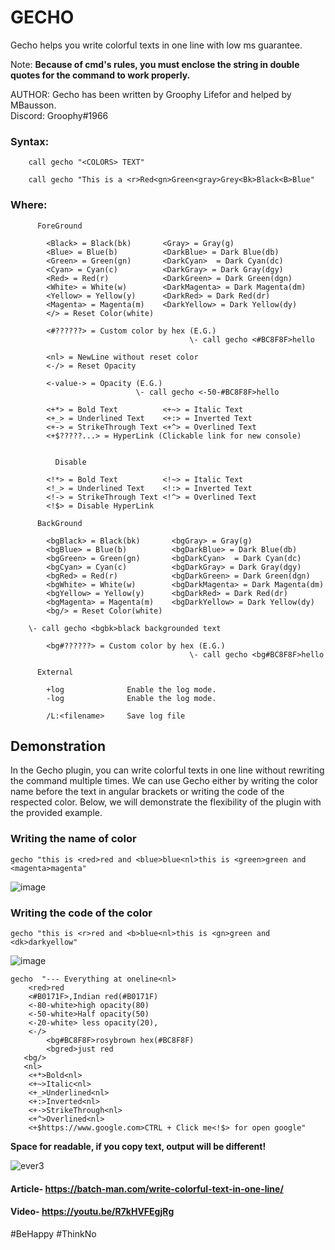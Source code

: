 # GECHO

Gecho helps you write colorful texts in one line with low ms guarantee. 


Note: 
	**Because of cmd's rules, you must enclose the string in double quotes for the command to work properly.**

AUTHOR: 
	Gecho has been written by Groophy Lifefor and helped by MBausson. \
	Discord: Groophy#1966
	

### Syntax:
```
	call gecho "<COLORS> TEXT"

	call gecho "This is a <r>Red<gn>Green<gray>Grey<Bk>Black<B>Blue"
```

### Where:
```
      ForeGround

        <Black> = Black(bk)       <Gray> = Gray(g)
        <Blue> = Blue(b)          <DarkBlue> = Dark Blue(db)
        <Green> = Green(gn)       <DarkCyan>  = Dark Cyan(dc)
        <Cyan> = Cyan(c)          <DarkGray> = Dark Gray(dgy)
        <Red> = Red(r)            <DarkGreen> = Dark Green(dgn)
        <White> = White(w)        <DarkMagenta> = Dark Magenta(dm)
        <Yellow> = Yellow(y)      <DarkRed> = Dark Red(dr)
        <Magenta> = Magenta(m)    <DarkYellow> = Dark Yellow(dy)
        </> = Reset Color(white) 
        
        <#??????> = Custom color by hex (E.G.)
                                        \- call gecho <#BC8F8F>hello

        <nl> = NewLine without reset color
        <-/> = Reset Opacity     

        <-value-> = Opacity (E.G.)
                            \- call gecho <-50-#BC8F8F>hello

        <+*> = Bold Text          <+~> = Italic Text
        <+_> = Underlined Text    <+:> = Inverted Text
        <+-> = StrikeThrough Text <+^> = Overlined Text
        <+$?????...> = HyperLink (Clickable link for new console)


          Disable

        <!*> = Bold Text          <!~> = Italic Text
        <!_> = Underlined Text    <!:> = Inverted Text
        <!-> = StrikeThrough Text <!^> = Overlined Text
        <!$> = Disable HyperLink

      BackGround

        <bgBlack> = Black(bk)       <bgGray> = Gray(g)
        <bgBlue> = Blue(b)          <bgDarkBlue> = Dark Blue(db)
        <bgGreen> = Green(gn)       <bgDarkCyan>  = Dark Cyan(dc)
        <bgCyan> = Cyan(c)          <bgDarkGray> = Dark Gray(dgy)
        <bgRed> = Red(r)            <bgDarkGreen> = Dark Green(dgn)
        <bgWhite> = White(w)        <bgDarkMagenta> = Dark Magenta(dm)
        <bgYellow> = Yellow(y)      <bgDarkRed> = Dark Red(dr)
        <bgMagenta> = Magenta(m)    <bgDarkYellow> = Dark Yellow(dy)
        <bg/> = Reset Color(white)
	
	\- call gecho <bgbk>black backgrounded text

        <bg#??????> = Custom color by hex (E.G.)
                                        \- call gecho <bg#BC8F8F>hello

      External

        +log              Enable the log mode.
        -log              Enable the log mode.

        /L:<filename>     Save log file
``` 

## Demonstration
In the Gecho plugin, you can write colorful texts in one line without rewriting the command multiple times. We can use Gecho either by writing the color name before the text in angular brackets or writing the code of the respected color. Below, we will demonstrate the flexibility of the plugin with the provided example.

### Writing the name of color

<!-- wp:code -->
<pre class="wp-block-code"><code>gecho "this is &lt;red&gt;red and &lt;blue&gt;blue&lt;nl&gt;this is &lt;green&gt;green and &lt;magenta&gt;magenta"</code></pre>
<!-- /wp:code -->

![image](https://user-images.githubusercontent.com/82807654/176985623-b030f02d-2725-4ae5-b722-5b35dfec5019.png)

### Writing the code of the color
`gecho "this is <r>red and <b>blue<nl>this is <gn>green and <dk>darkyellow"`

![image](https://user-images.githubusercontent.com/82807654/176985698-1564a383-8cfa-49d4-8183-b24481924a8d.png)

```
gecho  "--- Everything at oneline<nl>
	<red>red
	<#B0171F>,Indian red(#B0171F)
	<-80-white>high opacity(80) 
	<-50-white>Half opacity(50)
	<-20-white> less opacity(20),
    <-/>
    	<bg#BC8F8F>rosybrown hex(#BC8F8F)
    	<bgred>just red
   <bg/>
   <nl>
   	<+*>Bold<nl>
	<+~>Italic<nl>
	<+_>Underlined<nl>
	<+:>Inverted<nl>
	<+->StrikeThrough<nl>
	<+^>Overlined<nl>
	<+$https://www.google.com>CTRL + Click me<!$> for open google" 
```
**Space for readable, if you copy text, output will be different!**

![ever3](https://user-images.githubusercontent.com/77299279/182014626-2fca6a39-4ffa-4810-9bf0-7184305d8f5a.png)



#### Article- https://batch-man.com/write-colorful-text-in-one-line/
#### Video- https://youtu.be/R7kHVFEgjRg

#BeHappy #ThinkNo
